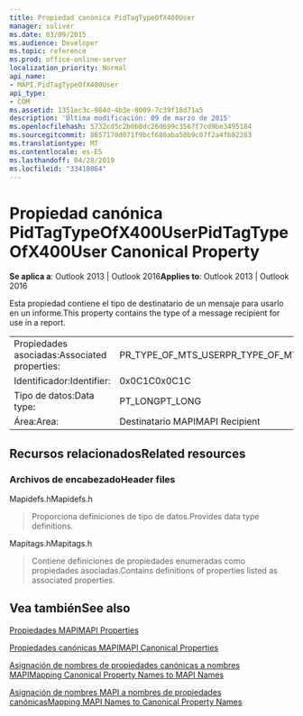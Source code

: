 ```yaml
---
title: Propiedad canónica PidTagTypeOfX400User
manager: soliver
ms.date: 03/09/2015
ms.audience: Developer
ms.topic: reference
ms.prod: office-online-server
localization_priority: Normal
api_name:
- MAPI.PidTagTypeOfX400User
api_type:
- COM
ms.assetid: 1351ec3c-984d-4b3e-8009-7c39f18d71a5
description: 'Última modificación: 09 de marzo de 2015'
ms.openlocfilehash: 5732cd5c2b0b8dc26d699c3567f7cd9be3495184
ms.sourcegitcommit: 8657170d071f9bcf680aba50b9c07f2a4fb82283
ms.translationtype: MT
ms.contentlocale: es-ES
ms.lasthandoff: 04/28/2019
ms.locfileid: "33410864"
---
```

# <a name="pidtagtypeofx400user-canonical-property"></a><span data-ttu-id="82f8b-103">Propiedad canónica PidTagTypeOfX400User</span><span class="sxs-lookup"><span data-stu-id="82f8b-103">PidTagTypeOfX400User Canonical Property</span></span>

  
  
<span data-ttu-id="82f8b-104">**Se aplica a**: Outlook 2013 | Outlook 2016</span><span class="sxs-lookup"><span data-stu-id="82f8b-104">**Applies to**: Outlook 2013 | Outlook 2016</span></span> 
  
<span data-ttu-id="82f8b-105">Esta propiedad contiene el tipo de destinatario de un mensaje para usarlo en un informe.</span><span class="sxs-lookup"><span data-stu-id="82f8b-105">This property contains the type of a message recipient for use in a report.</span></span>
  
|||
|:-----|:-----|
|<span data-ttu-id="82f8b-106">Propiedades asociadas:</span><span class="sxs-lookup"><span data-stu-id="82f8b-106">Associated properties:</span></span>  <br/> |<span data-ttu-id="82f8b-107">PR_TYPE_OF_MTS_USER</span><span class="sxs-lookup"><span data-stu-id="82f8b-107">PR_TYPE_OF_MTS_USER</span></span>  <br/> |
|<span data-ttu-id="82f8b-108">Identificador:</span><span class="sxs-lookup"><span data-stu-id="82f8b-108">Identifier:</span></span>  <br/> |<span data-ttu-id="82f8b-109">0x0C1C</span><span class="sxs-lookup"><span data-stu-id="82f8b-109">0x0C1C</span></span>  <br/> |
|<span data-ttu-id="82f8b-110">Tipo de datos:</span><span class="sxs-lookup"><span data-stu-id="82f8b-110">Data type:</span></span>  <br/> |<span data-ttu-id="82f8b-111">PT_LONG</span><span class="sxs-lookup"><span data-stu-id="82f8b-111">PT_LONG</span></span>  <br/> |
|<span data-ttu-id="82f8b-112">Área:</span><span class="sxs-lookup"><span data-stu-id="82f8b-112">Area:</span></span>  <br/> |<span data-ttu-id="82f8b-113">Destinatario MAPI</span><span class="sxs-lookup"><span data-stu-id="82f8b-113">MAPI Recipient</span></span>  <br/> |
   
## <a name="related-resources"></a><span data-ttu-id="82f8b-114">Recursos relacionados</span><span class="sxs-lookup"><span data-stu-id="82f8b-114">Related resources</span></span>

### <a name="header-files"></a><span data-ttu-id="82f8b-115">Archivos de encabezado</span><span class="sxs-lookup"><span data-stu-id="82f8b-115">Header files</span></span>

<span data-ttu-id="82f8b-116">Mapidefs.h</span><span class="sxs-lookup"><span data-stu-id="82f8b-116">Mapidefs.h</span></span>
  
> <span data-ttu-id="82f8b-117">Proporciona definiciones de tipo de datos.</span><span class="sxs-lookup"><span data-stu-id="82f8b-117">Provides data type definitions.</span></span>
    
<span data-ttu-id="82f8b-118">Mapitags.h</span><span class="sxs-lookup"><span data-stu-id="82f8b-118">Mapitags.h</span></span>
  
> <span data-ttu-id="82f8b-119">Contiene definiciones de propiedades enumeradas como propiedades asociadas.</span><span class="sxs-lookup"><span data-stu-id="82f8b-119">Contains definitions of properties listed as associated properties.</span></span>
    
## <a name="see-also"></a><span data-ttu-id="82f8b-120">Vea también</span><span class="sxs-lookup"><span data-stu-id="82f8b-120">See also</span></span>



[<span data-ttu-id="82f8b-121">Propiedades MAPI</span><span class="sxs-lookup"><span data-stu-id="82f8b-121">MAPI Properties</span></span>](mapi-properties.md)
  
[<span data-ttu-id="82f8b-122">Propiedades canónicas MAPI</span><span class="sxs-lookup"><span data-stu-id="82f8b-122">MAPI Canonical Properties</span></span>](mapi-canonical-properties.md)
  
[<span data-ttu-id="82f8b-123">Asignación de nombres de propiedades canónicas a nombres MAPI</span><span class="sxs-lookup"><span data-stu-id="82f8b-123">Mapping Canonical Property Names to MAPI Names</span></span>](mapping-canonical-property-names-to-mapi-names.md)
  
[<span data-ttu-id="82f8b-124">Asignación de nombres MAPI a nombres de propiedades canónicas</span><span class="sxs-lookup"><span data-stu-id="82f8b-124">Mapping MAPI Names to Canonical Property Names</span></span>](mapping-mapi-names-to-canonical-property-names.md)

